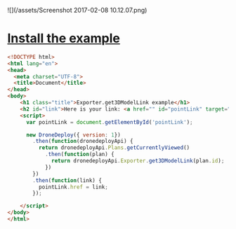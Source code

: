 ![](/assets/Screenshot 2017-02-08 10.12.07.png)

# [Install the example](https://www.dronedeploy.com/app2/applications/589b5152af82ce11ec230f1f/install "Install the example application")

```html
<!DOCTYPE html>
<html lang="en">
<head>
  <meta charset="UTF-8">
  <title>Document</title>
</head>
<body>
    <h1 class="title">Exporter.get3DModelLink example</h1>
    <h2 id="link">Here is your link: <a href="" id="pointLink" target="_blank">(link)</a></h2>
    <script>
      var pointLink = document.getElementById('pointLink');

      new DroneDeploy({ version: 1})
        .then(function(dronedeployApi) {
          return dronedeployApi.Plans.getCurrentlyViewed()
            .then(function(plan) {
              return dronedeployApi.Exporter.get3DModelLink(plan.id);
            })
        })
        .then(function(link) {
          pointLink.href = link;
        });

    </script>
</body>
</html>
```



